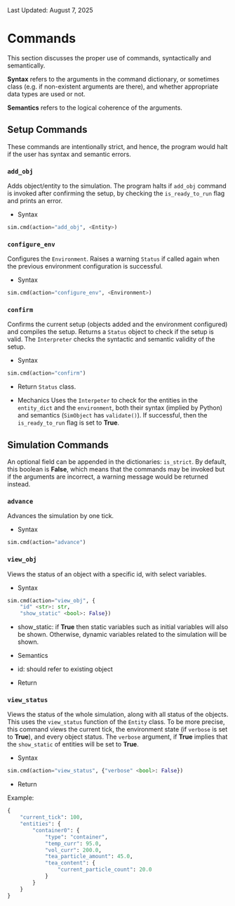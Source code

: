 Last Updated: August 7, 2025

# Commands

This section discusses the proper use of commands, syntactically and
semantically.

**Syntax** refers to the arguments in the command dictionary, or sometimes
class (e.g. if non-existent arguments are there), and whether appropriate
data types are used or not.

**Semantics** refers to the logical coherence of the arguments.

## Setup Commands

These commands are intentionally strict, and hence, the program would halt if
the user has syntax and semantic errors.

### `add_obj`

Adds object/entity to the simulation. The program halts if `add_obj` command is
invoked after confirming the setup, by checking the `is_ready_to_run` flag and
prints an error.

* Syntax
```python
sim.cmd(action="add_obj", <Entity>)
```

### `configure_env`

Configures the `Environment`. Raises a warning `Status` if called again when
the previous environment configuration is successful.

* Syntax
```python
sim.cmd(action="configure_env", <Environment>)
```

### `confirm`

Confirms the current setup (objects added and the environment configured)
and compiles the setup. Returns a `Status` object to check if the setup is
valid. The `Interpreter` checks the syntactic and semantic validity of the
setup.

* Syntax
```python
sim.cmd(action="confirm")
```

* Return
`Status` class.

* Mechanics
Uses the `Interpeter` to check for the entities in the `entity_dict` and the
`environment`, both their syntax (implied by Python) and semantics (`SimObject`
has `validate()`). If successful, then the `is_ready_to_run` flag is set to
**True**.

## Simulation Commands

An optional field can be appended in the dictionaries: `is_strict`. By default,
this boolean is **False**, which means that the commands may be invoked but if
the arguments are incorrect, a warning message would be returned instead.

### `advance`

Advances the simulation by one tick.

* Syntax
```python
sim.cmd(action="advance")
```

### `view_obj`

Views the status of an object with a specific id, with select variables.

* Syntax
```python
sim.cmd(action="view_obj", {
    "id" <str>: str,
    "show_static" <bool>: False})
```

- show_static: if **True** then static variables such as initial variables
will also be shown. Otherwise, dynamic variables related to the simulation will
be shown.

* Semantics
- id: should refer to existing object

* Return <Dict>

### `view_status`

Views the status of the whole simulation, along with all status of the objects.
This uses the `view_status` function of the `Entity` class. To be more precise,
this command views the current tick, the environment state (if `verbose` is set
to **True**), and every object status. The `verbose` argument, if **True**
implies that the `show_static` of entities will be set to **True**.

* Syntax
```python
sim.cmd(action="view_status", {"verbose" <bool>: False})
```

* Return <Dict>

Example:
```python
{
    "current_tick": 100,
    "entities": {
        "container0": {
            "type": "container",
            "temp_curr": 95.0,
            "vol_curr": 200.0,
            "tea_particle_amount": 45.0,
            "tea_content": {
                "current_particle_count": 20.0
            }
        }
    }
}
```


